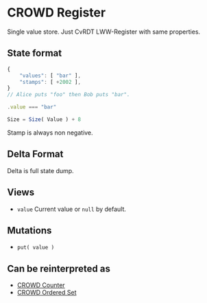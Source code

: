 # CROWD Register

Single value store. Just CvRDT LWW-Register with same properties.

## State format

```javascript
{
	"values": [ "bar" ],
	"stamps": [ +2002 ],
}
// Alice puts "foo" then Bob puts "bar".

.value === "bar"

Size = Size( Value ) + 8
```

Stamp is always non negative.

## Delta Format

Delta is full state dump.

## Views

- `value` Current value or `null` by default.

## Mutations

- `put( value )`

## Can be reinterpreted as

- [CROWD Counter](../numb)
- [CROWD Ordered Set](../list)
